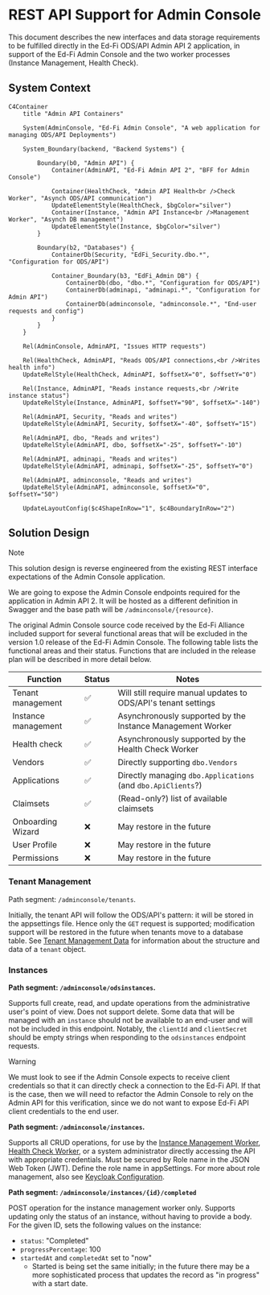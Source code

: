 # REST API Support for Admin Console

This document describes the new interfaces and data storage requirements to be
fulfilled directly in the Ed-Fi ODS/API Admin API 2 application, in support of
the Ed-Fi Admin Console and the two worker processes (Instance Management,
Health Check).

## System Context

```mermaid
C4Container
    title "Admin API Containers"

    System(AdminConsole, "Ed-Fi Admin Console", "A web application for managing ODS/API Deployments")

    System_Boundary(backend, "Backend Systems") {

        Boundary(b0, "Admin API") {
            Container(AdminAPI, "Ed-Fi Admin API 2", "BFF for Admin Console")

            Container(HealthCheck, "Admin API Health<br />Check Worker", "Asynch ODS/API communication")
            UpdateElementStyle(HealthCheck, $bgColor="silver")
            Container(Instance, "Admin API Instance<br />Management Worker", "Asynch DB management")
            UpdateElementStyle(Instance, $bgColor="silver")
        }

        Boundary(b2, "Databases") {
            ContainerDb(Security, "EdFi_Security.dbo.*", "Configuration for ODS/API")

            Container_Boundary(b3, "EdFi_Admin DB") {
                ContainerDb(dbo, "dbo.*", "Configuration for ODS/API")
                ContainerDb(adminapi, "adminapi.*", "Configuration for Admin API")
                ContainerDb(adminconsole, "adminconsole.*", "End-user requests and config")
            }
        }
    }
    
    Rel(AdminConsole, AdminAPI, "Issues HTTP requests")

    Rel(HealthCheck, AdminAPI, "Reads ODS/API connections,<br />Writes health info")
    UpdateRelStyle(HealthCheck, AdminAPI, $offsetX="0", $offsetY="0")

    Rel(Instance, AdminAPI, "Reads instance requests,<br />Write instance status")
    UpdateRelStyle(Instance, AdminAPI, $offsetY="90", $offsetX="-140")

    Rel(AdminAPI, Security, "Reads and writes")
    UpdateRelStyle(AdminAPI, Security, $offsetX="-40", $offsetY="15")

    Rel(AdminAPI, dbo, "Reads and writes")
    UpdateRelStyle(AdminAPI, dbo, $offsetX="-25", $offsetY="-10")

    Rel(AdminAPI, adminapi, "Reads and writes")
    UpdateRelStyle(AdminAPI, adminapi, $offsetX="-25", $offsetY="0")
    
    Rel(AdminAPI, adminconsole, "Reads and writes")
    UpdateRelStyle(AdminAPI, adminconsole, $offsetX="0", $offsetY="50")

    UpdateLayoutConfig($c4ShapeInRow="1", $c4BoundaryInRow="2")
```

## Solution Design

> [!NOTE]
> This solution design is reverse engineered from the existing REST interface
> expectations of the Admin Console application.

We are going to expose the Admin Console endpoints required for the application
in Admin API 2. It will be hosted as a different definition in Swagger and the
base path will be `/adminconsole/{resource}`.

The original Admin Console source code received by the Ed-Fi Alliance included
support for several functional areas that will be excluded in the version 1.0
release of the Ed-Fi Admin Console. The following table lists the functional
areas and their status. Functions that are included in the release plan will be
described in more detail below.

| Function            | Status | Notes                                                          |
| ------------------- | ------ | -------------------------------------------------------------- |
| Tenant management   | ✅      | Will still require manual updates to ODS/API's tenant settings |
| Instance management | ✅      | Asynchronously supported by the Instance Management Worker     |
| Health check        | ✅      | Asynchronously supported by the Health Check Worker            |
| Vendors             | ✅      | Directly supporting `dbo.Vendors`                              |
| Applications        | ✅      | Directly managing `dbo.Applications` (and `dbo.ApiClients`?)   |
| Claimsets           | ✅      | (Read-only?) list of available claimsets                       |
| Onboarding Wizard   | ❌      | May restore in the future                                      |
| User Profile        | ❌      | May restore in the future                                      |
| Permissions         | ❌      | May restore in the future                                      |

### Tenant Management

Path segment: `/adminconsole/tenants`.

Initially, the tenant API will follow the ODS/API's pattern: it will be stored
in the appsettings file. Hence only the `GET` request is supported; modification
support will be restored in the future when tenants move to a database table.
See [Tenant Management Data](./TENANT-DATA.md) for information about the
structure and data of a `tenant` object.

### Instances

**Path segment: `/adminconsole/odsinstances`.**

Supports full create, read, and update operations from the administrative user's
point of view. Does not support delete. Some data that will be managed with an
`instance` should not be available to an end-user and will not be included in
this endpoint. Notably, the `clientId` and `clientSecret` should be empty strings
when responding to the `odsinstances` endpoint requests.

> [!WARNING]
> We must look to see if the Admin Console expects to receive client credentials
> so that it can directly check a connection to the Ed-Fi API. If that is the
> case, then we will need to refactor the Admin Console to rely on the Admin API
> for this verification, since we do not want to expose Ed-Fi API client
> credentials to the end user.

**Path segment: `/adminconsole/instances`.**

Supports all CRUD operations, for use by the [Instance Management
Worker](./INSTANCE-MANAGEMENT.md), [Health Check
Worker](./HEALTH-CHECK-WORKER.md), or a system administrator directly accessing
the API with appropriate credentials. Must be secured by Role name in the JSON
Web Token (JWT). Define the role name in appSettings. For more about role
management, also see [Keycloak Configuration](./KEYCLOAK.md).

**Path segment: `/adminconsole/instances/{id}/completed`**

POST operation for the instance management worker only. Supports updating only
the status of an instance, without having to provide a body. For the given ID,
sets the following values on the instance:

* `status`: "Completed"
* `progressPercentage`: 100
* `startedAt` and `completedAt` set to "now"
  * Started is being set the same initially; in the future there may be a more
    sophisticated process that updates the record as "in progress" with a start
    date.
